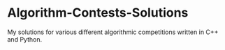 # Algorithm-Contests-Solutions
My solutions for various different algorithmic competitions written in C++ and Python.
